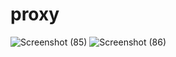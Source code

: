 # proxy
![Screenshot (85)](https://user-images.githubusercontent.com/85377449/156298097-636bd0b7-43ac-414e-a9c9-c88d0fddfe47.png)
![Screenshot (86)](https://user-images.githubusercontent.com/85377449/156298101-aa483523-3f89-4d71-86ab-a06ab679ae5f.png)

